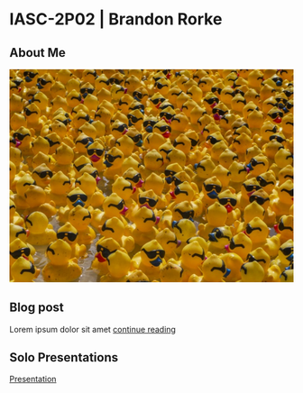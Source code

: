 # IASC-2P02 | Brandon Rorke
## About Me

![](images/rubber-duck.jpg)

## Blog post

Lorem ipsum dolor sit amet [continue reading](blog_files\blog.html)

## Solo Presentations

[Presentation](revea\index.html)
